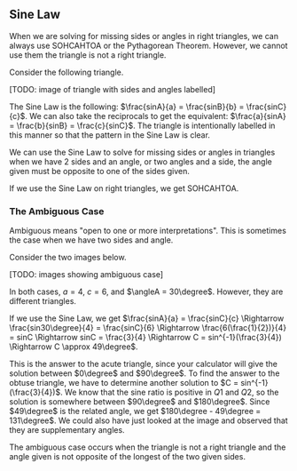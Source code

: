 Sine Law
-------

When we are solving for missing sides or angles in right triangles, we can always use SOHCAHTOA or the Pythagorean Theorem. However, we cannot use them the triangle is not a right triangle.

Consider the following triangle.

[TODO: image of triangle with sides and angles labelled]

The Sine Law is the following: $\frac{sinA}{a} = \frac{sinB}{b} = \frac{sinC}{c}$. We can also take the reciprocals to get the equivalent: $\frac{a}{sinA} = \frac{b}{sinB} = \frac{c}{sinC}$. The triangle is intentionally labelled in this manner so that the pattern in the Sine Law is clear.

We can use the Sine Law to solve for missing sides or angles in triangles when we have 2 sides and an angle, or two angles and a side, the angle given must be opposite to one of the sides given. 

If we use the Sine Law on right triangles, we get SOHCAHTOA.


### The Ambiguous Case

Ambiguous means "open to one or more interpretations". This is sometimes the case when we have two sides and angle.

Consider the two images below.

[TODO: images showing ambiguous case]

In both cases, $a = 4$, $c =  6$, and $\angleA = 30\degree$. However, they are different triangles.

If we use the Sine Law, we get $\frac{sinA}{a} = \frac{sinC}{c} \Rightarrow \frac{sin30\degree}{4} = \frac{sinC}{6} \Rightarrow \frac{6(\frac{1}{2})}{4} = sinC \Rightarrow sinC = \frac{3}{4} \Rightarrow C = sin^{-1}(\frac{3}{4}) \Rightarrow C \approx 49\degree$.

This is the answer to the acute triangle, since your calculator will give the solution between $0\degree$ and $90\degree$. To find the answer to the obtuse triangle, we have to determine another solution to $C = sin^{-1}(\frac{3}{4})$. We know that the sine ratio is positive in $Q1$ and $Q2$, so the solution is somewhere between $90\degree$ and $180\degree$. Since $49\degree$ is the related angle, we get $180\degree - 49\degree = 131\degree$. We could also have just looked at the image and observed that they are supplementary angles.

The ambiguous case occurs when the triangle is not a right triangle and the angle given is not opposite of the longest of the two given sides.